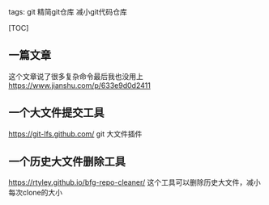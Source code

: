 tags: git
    精简git仓库
    减小git代码仓库



[TOC]



## 一篇文章

这个文章说了很多复杂命令最后我也没用上  https://www.jianshu.com/p/633e9d0d2411



## 一个大文件提交工具



https://git-lfs.github.com/  git 大文件插件



## 一个历史大文件删除工具



https://rtyley.github.io/bfg-repo-cleaner/  这个工具可以删除历史大文件，减小每次clone的大小